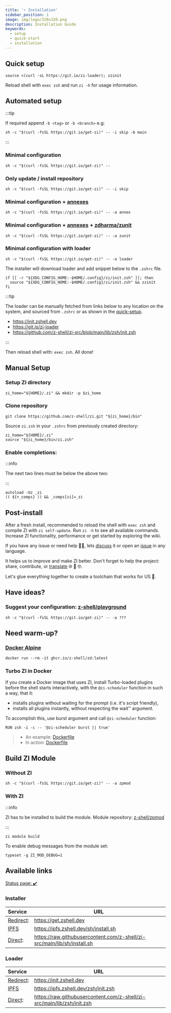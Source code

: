 ```yaml
---
title: '⚡️ Installation'
sidebar_position: 1
image: img/logo/320x320.png
description: Installation Guide
keywords:
  - setup
  - quick-start
  - installation
---
```


## <i class="fas fa-spinner fa-spin"></i> Quick setup

```shell title="~/.zshrc"
source <(curl -sL https://git.io/zi-loader); zzinit
```

Reload shell with `exec zsh` and run `zi -h` for usage information.

## <i class="fas fa-spinner fa-spin"></i> Automated setup

:::tip

If required append `-b <tag>` or `-b <branch>` e.g:

```shell
sh -c "$(curl -fsSL https://git.io/get-zi)" -- -i skip -b main
```

:::

### <i class="fa-solid fa-code"></i> Minimal configuration

```shell
sh -c "$(curl -fsSL https://git.io/get-zi)" --
```

### <i class="fa-solid fa-code-compare"></i> Only update / install repository

```shell
sh -c "$(curl -fsSL https://git.io/get-zi)" -- -i skip
```

### <i class="fa-solid fa-code-branch"></i> Minimal configuration + <a href="/ecosystem/annexes">annexes</a>

```shell
sh -c "$(curl -fsSL https://git.io/get-zi)" -- -a annex
```

### <i class="fa-solid fa-code-fork"></i> Minimal configuration + <a href="/ecosystem/annexes">annexes</a> + <a href="https://github.com/zdharma/zunit">zdharma/zunit</a>

```shell
sh -c "$(curl -fsSL https://git.io/get-zi)" -- -a zunit
```

### <i class="fa-solid fa-gears"></i> Minimal configuration with loader

```shell
sh -c "$(curl -fsSL https://git.io/get-zi)" -- -a loader
```

The installer will download loader and add snippet below to the `.zshrc` file.

```shell showLineNumbers
if [[ -r "${XDG_CONFIG_HOME:-$HOME/.config}/zi/init.zsh" ]]; then
  source "${XDG_CONFIG_HOME:-$HOME/.config}/zi/init.zsh" && zzinit
fi
```

:::tip

The loader can be manually fetched from links below to any location on the system, and sourced from `.zshrc` or as shown in the [quick-setup](#-quick-setup).

- https://init.zshell.dev
- https://git.io/zi-loader
- https://github.com/z-shell/zi-src/blob/main/lib/zsh/init.zsh

:::

Then reload shell with: `exec zsh`. All done!

## <i class="fas fa-spinner fa-spin"></i> Manual Setup

### <i class="fa-solid fa-code-branch"></i> Setup ZI directory

```shell
zi_home="${HOME}/.zi" && mkdir -p $zi_home
```

### <i class="fa-brands fa-git-alt"></i> Clone repository

```shell
git clone https://github.com/z-shell/zi.git "${zi_home}/bin"
```

Source `zi.zsh` in your `.zshrc` from previously created directory:

```shell showLineNumbers
zi_home="${HOME}/.zi"
source "${zi_home}/bin/zi.zsh"
```

### <i class="fa-solid fa-circle-nodes"></i> Enable completions:

:::info

The next two lines must be below the above two:

:::

```shell showLineNumbers
autoload -Uz _zi
(( ${+_comps} )) && _comps[zi]=_zi
```

## <i class="fas fa-spinner fa-spin"></i> Post-install

After a fresh install, recommended to reload the shell with `exec zsh` and compile ZI with `zi self-update`.
Run `zi -h` to see all available commands. Increase ZI functionality, performance or get started by exploring the wiki.

If you have any issue or need help 🤦‍♂️, lets [discuss][7] it or open an [issue][6] in any language.

It helps us to improve and make ZI better.
Don't forget to help the project: share, contribute, or [translate][8] 🌐 🥰 🤓.

Let's glue everything together to create a toolchain that works for US 🚀.

## <i class="fas fa-sync-alt fa-spin"></i> Have ideas?

### <i class="fa-solid fa-list-check"></i> Suggest your configuration: <a href="https://github.com/z-shell/playground">z-shell/playground</a>

```shell
sh -c "$(curl -fsSL https://git.io/get-zi)" -- -a ???
```

## <i class="fas fa-sync-alt fa-spin"></i> Need warm-up?

### <i class="fa-brands fa-docker"></i> <a href="https://github.com/z-shell/zd/pkgs/container/zd">Docker Alpine</a>

```shell
docker run --rm -it ghcr.io/z-shell/zd:latest
```

### <i class="fa-brands fa-docker"></i> Turbo ZI in Docker

If you create a Docker image that uses ZI, install Turbo-loaded plugins before the shell starts interactively, with the `@zi-scheduler` function in such a way, that it:

- installs plugins without waiting for the prompt (i.e. it's script friendly),
- installs all plugins instantly, without respecting the wait'' argument.

To accomplish this, use burst argument and call `@zi-scheduler` function:

```docker
RUN zsh -i -c -- '@zi-scheduler burst || true'
```

> - An example: [Dockerfile][11]
> - In action: [Dockerfile][12]

## <i class="fas fa-cog fa-pulse"></i> Build ZI Module

### <i class="fa-solid fa-compass-drafting"></i> Without ZI

```shell
sh -c "$(curl -fsSL https://git.io/get-zi)" -- -a zpmod
```

### <i class="fa-solid fa-screwdriver-wrench"></i> With ZI

:::info

ZI has to be installed to build the module.
Module repository: [z-shell/zpmod][9]

:::

```shell
zi module build
```

To enable debug messages from the module set:

```shell
typeset -g ZI_MOD_DEBUG=1
```

## <i class="fas fa-sync-alt fa-spin"></i> Available links

[Status page: :heavy_check_mark:][10]

### Installer

| Service        | URL                                                                       |
| :------------- | ------------------------------------------------------------------------- |
| [Redirect][1]: | <https://get.zshell.dev>                                                  |
| [IPFS][2]      | <https://ipfs.zshell.dev/sh/install.sh>                                   |
| [Direct][5]:   | <https://raw.githubusercontent.com/z-shell/zi-src/main/lib/sh/install.sh> |

### Loader

| Service        | URL                                                                      |
| :------------- | ------------------------------------------------------------------------ |
| [Redirect][3]: | <https://init.zshell.dev>                                                |
| [IPFS][2]      | <https://ipfs.zshell.dev/zsh/init.zsh>                                   |
| [Direct][4]:   | <https://raw.githubusercontent.com/z-shell/zi-src/main/lib/zsh/init.zsh> |

[1]: https://get.zshell.dev
[2]: https://ipfs.io
[3]: https://init.zshell.dev
[4]: https://raw.githubusercontent.com/z-shell/zi-src/main/lib/zsh/init.zsh
[5]: https://raw.githubusercontent.com/z-shell/zi-src/main/lib/sh/install.sh
[6]: https://github.com/z-shell/zi/issues/new/choose
[7]: https://github.com/orgs/z-shell/discussions/new
[8]: https://digitalclouds.crowdin.com/z-shell
[9]: https://github.com/z-shell/zpmod
[10]: https://status.zshell.dev
[11]: https://github.com/robobenklein/configs/blob/master/Dockerfile
[12]: https://github.com/z-shell/playground
